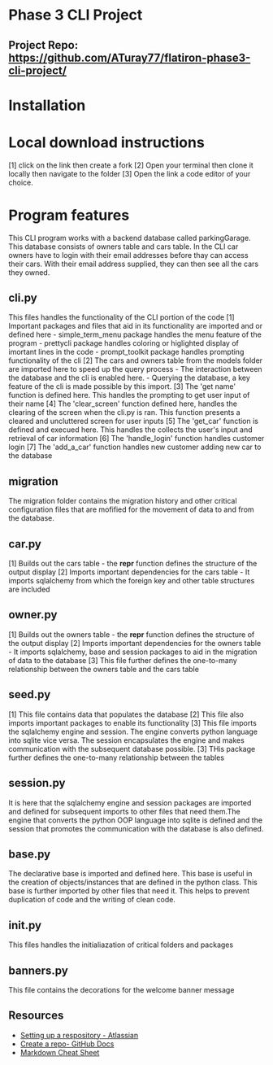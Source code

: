 # Phase 3 CLI Project
## Project Repo: https://github.com/ATuray77/flatiron-phase3-cli-project/

# Installation
# Local download instructions
[1] click on the link then create a fork 
[2] Open your terminal then clone it locally then navigate to the folder
[3] Open the link a code editor of your choice.


# Program features
This CLI program works with a backend database called parkingGarage. This database consists of owners table and cars table. In the CLI car owners have to login with their email addresses before thay can access their cars. With their email address supplied, they can then see all the cars they owned. 
## cli.py
This files handles the functionality of the CLI portion of the code
[1] Important packages and files that aid in its functionality are imported and or defined here
    - simple_term_menu package handles the menu feature of the program
    - prettycli package handles coloring or higlighted display of imortant lines in the code
    - prompt_toolkit package handles prompting functionality of the cli
[2] The cars and owners table from the models folder are imported here to speed up the query process
    - The interaction between the database and the cli is enabled here. 
    - Querying the database, a key feature of the cli is made possible by this import.
[3] The 'get name' function is defined here. This handles the prompting to get user input of their name
[4] The 'clear_screen' function defined here, handles the clearing of the screen when the cli.py is ran. This    function presents a cleared and uncluttered screen for user inputs
[5] The 'get_car' function is defined and execued here. This handles the collects the user's input and retrieval of car information
[6] The 'handle_login' function handles customer login
[7] The 'add_a_car' function handles new customer adding new car to the database


## migration
The migration folder contains the migration history and other critical configuration files that are mofified for the movement of data to and from the database. 

## car.py
[1] Builds out the cars table
    - the __repr__ function defines the structure of the output display
[2] Imports important dependencies for the cars table
    - It imports sqlalchemy from which the foreign key and other table structures are included
    
## owner.py
[1] Builds out the owners table
    - the __repr__ function defines the structure of the output display
[2] Imports important dependencies for the owners table
    - It imports sqlalchemy, base and session packages to aid in the migration of data to the database
[3] This file further defines the one-to-many relationship between the owners table and the cars table
## seed.py
[1] This file contains data that populates the database
[2] This file also imports important packages to enable its functionality
[3] This file imports the sqlalchemy engine and session. The engine converts python language into sqlite vice versa. The session encapsulates the engine and makes communication with the subsequent database possible. 
[3] THis package further defines the one-to-many relationship between the tables
## session.py
It is here that the sqlalchemy engine and session packages are imported and defined for subsequent imports to other files that need them.The engine that converts the python OOP language into sqlite is defined and the session that promotes the communication with the database is also defined. 
## base.py
The declarative base is imported and defined here. This base is useful in the creation of objects/instances that are defined in the python class. This base is further imported by other files that need it. This helps to prevent duplication of code and the writing of clean code. 
## __init__.py
This files handles the initialiazation of critical folders and packages

## banners.py
This file contains the decorations for the welcome banner message

## Resources

- [Setting up a respository - Atlassian](https://www.atlassian.com/git/tutorials/setting-up-a-repository)
- [Create a repo- GitHub Docs](https://docs.github.com/en/get-started/quickstart/create-a-repo)
- [Markdown Cheat Sheet](https://www.markdownguide.org/cheat-sheet/)
